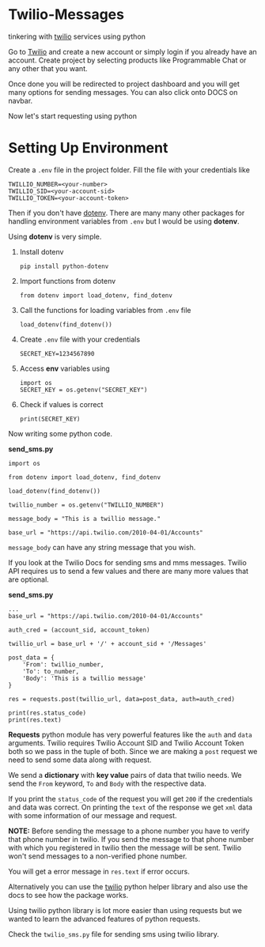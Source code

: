 # Twilio-Messages
tinkering with [twilio](http://twilio.com) services using python

Go to [Twilio](https://www.twilio.com/login) and create a new account or simply login if you already have an 
account. Create project by selecting products like Programmable Chat or any other that 
you want.

Once done you will be redirected to project dashboard and you will get many options for 
sending messages. You can also click onto DOCS on navbar.

Now let's start requesting using python

# Setting Up Environment
Create a ```.env``` file in the project folder. Fill the file with your credentials like

```
TWILLIO_NUMBER=<your-number>
TWILLIO_SID=<your-account-sid>
TWILLIO_TOKEN=<your-account-token>
```

Then if you don't have [dotenv](https://pypi.org/project/python-dotenv/). There are many 
many other packages for handling environment variables from ```.env``` but I would be 
using **dotenv**. 

Using **dotenv** is very simple.

1. Install dotenv

	```
	pip install python-dotenv
	```

2. Import functions from dotenv

	```
	from dotenv import load_dotenv, find_dotenv
	```

3. Call the functions for loading variables from ```.env``` file

	```
	load_dotenv(find_dotenv())
	```

4. Create ```.env``` file with your credentials

	```
	SECRET_KEY=1234567890
	```

5. Access **env** variables using

	```
	import os
	SECRET_KEY = os.getenv("SECRET_KEY")
	```

6. Check if values is correct

	```
	print(SECRET_KEY)
	```

Now writing some python code.

**send_sms.py**
```
import os

from dotenv import load_dotenv, find_dotenv

load_dotenv(find_dotenv())

twillio_number = os.getenv("TWILLIO_NUMBER")

message_body = "This is a twillio message."

base_url = "https://api.twilio.com/2010-04-01/Accounts"
```

```message_body``` can have any string message that you wish.

If you look at the Twilio Docs for sending sms and mms messages. Twilio API requires us to 
send a few values and there are many more values that are optional.

**send_sms.py**
```
...
base_url = "https://api.twilio.com/2010-04-01/Accounts"

auth_cred = (account_sid, account_token)

twillio_url = base_url + '/' + account_sid + '/Messages'

post_data = {
	'From': twillio_number,
	'To': to_number,
	'Body': 'This is a twillio message'
}

res = requests.post(twillio_url, data=post_data, auth=auth_cred)

print(res.status_code)
print(res.text)
```

**Requests** python module has very powerful features like the ```auth``` and ```data``` 
arguments. Twilio requires Twilio Account SID and Twilio Account Token both so we pass in the
tuple of both. Since we are making a ```post``` request we need to send some data along with 
request. 

We send a **dictionary** with **key value** pairs of data that twilio needs. We send the 
```From``` keyword, ```To``` and ```Body``` with the respective data.

If you print the ```status_code``` of the request you will get ```200``` if the credentials
and data was correct. On printing the ```text``` of the response we get ```xml``` data with
some information of our message and request.

**NOTE:** Before sending the message to a phone number you have to verify that phone number
in twilio. If you send the message to that phone number with which you registered in twilio 
then the message will be sent. Twilio won't send messages to a non-verified phone number.

You will get a error message in ```res.text``` if error occurs.

Alternatively you can use the [twilio](https://www.twilio.com/docs/libraries/python) python
helper library and also use the docs to see how the package works.

Using twilio python library is lot more easier than using requests but we wanted to learn
the advanced features of python requests.

Check the ```twilio_sms.py``` file for sending sms using twilio library.
